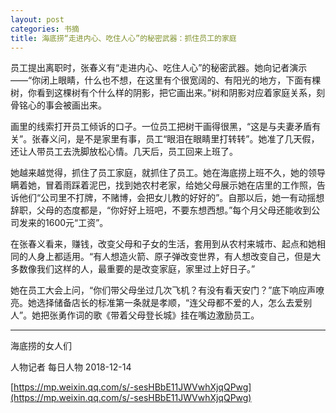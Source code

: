 ```yaml
---
layout: post
categories: 书摘
title: 海底捞“走进内心、吃住人心”的秘密武器：抓住员工的家庭
---
```


员工提出离职时，张春义有“走进内心、吃住人心”的秘密武器。她向记者演示——“你闭上眼睛，什么也不想，在这里有个很宽阔的、有阳光的地方，下面有棵树，你看到这棵树有个什么样的阴影，把它画出来。”树和阴影对应着家庭关系，刻骨铭心的事会被画出来。

画里的线索打开员工倾诉的口子。一位员工把树干画得很黑，“这是与夫妻矛盾有关”。张春义问，是不是家里有事，员工“眼泪在眼睛里打转转”。她准了几天假，还让人带员工去洗脚放松心情。几天后，员工回来上班了。

她越来越觉得，抓住了员工家庭，就抓住了员工。她在海底捞上班不久，她的领导瞒着她，冒着雨踩着泥巴，找到她农村老家，给她父母展示她在店里的工作照，告诉他们“公司里不打牌，不赌博，会把女儿教的好好的”。自那以后，她一有动摇想辞职，父母的态度都是，“你好好上班吧，不要东想西想。”每个月父母还能收到公司发来的1600元“工资”。

在张春义看来，赚钱，改变父母和子女的生活，套用到从农村来城市、起点和她相同的人身上都适用。“有人想造火箭、原子弹改变世界，有人想改变自己，但是大多数像我们这样的人，最重要的是改变家庭，家里过上好日子。”

她在员工大会上问，“你们带父母坐过几次飞机？有没有看天安门？”底下响应声嘹亮。她选择储备店长的标准第一条就是孝顺，“连父母都不爱的人，怎么去爱别人”。她把张勇作词的歌《带着父母登长城》挂在嘴边激励员工。

---

海底捞的女人们

人物记者  每日人物  2018-12-14

[https://mp.weixin.qq.com/s/-sesHBbE11JWVwhXjqQPwg](https://mp.weixin.qq.com/s/-sesHBbE11JWVwhXjqQPwg)